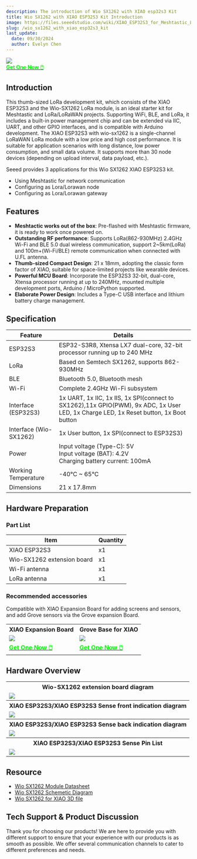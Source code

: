 ```yaml
---
description: The introduction of Wio SX1262 with XIAO esp32s3 Kit
title: Wio SX1262 with XIAO ESP32S3 Kit Introduction
image: https://files.seeedstudio.com/wiki/XIAO_ESP32S3_for_Meshtastic_LoRa/2.png
slug: /wio_sx1262_with_xiao_esp32s3_kit
last_update:
  date: 09/30/2024
  author: Evelyn Chen
---
```



<div style={{textAlign:'center'}}><img src="https://files.seeedstudio.com/wiki/XIAO_ESP32S3_for_Meshtastic_LoRa/2.png" style={{width:600, height:'auto'}}/></div>

<div class="get_one_now_container" style={{textAlign: 'center'}}>
    <a class="get_one_now_item" href="https://www.seeedstudio.com/Wio-SX1262-with-XIAO-ESP32S3-p-5982.html">
            <strong><span><font color={'FFFFFF'} size={"4"}> Get One Now 🖱️</font></span></strong>
    </a>
</div>

## Introduction

This thumb-sized LoRa development kit, which consists of the XIAO ESP32S3 and the Wio-SX1262 LoRa module, is an ideal starter kit for Meshtastic and LoRa/LoRaWAN projects. Supporting WiFi, BLE, and LoRa, it includes a built-in power management chip and can be extended via IIC, UART, and other GPIO interfaces, and is compatible with Arduino development.
The XIAO ESP32S3 with wio-sx1262 is a single-channel LoRaWAN LoRa module with a low price and high cost performance. It is suitable for application scenarios with long distance, low power consumption, and small data volume. It supports more than 30 node devices (depending on upload interval, data payload, etc.).

Seeed provides 3 applications for this Wio SX1262 XIAO ESP32S3 kit. 
- Using Meshtastic for network communication
- Configuring as Lora/Lorawan node 
- Configuring as Lora/Lorawan gateway

## Features

* **Meshtactic works out of the box**: Pre-flashed with Meshtastic firmware, it is ready to work once powered on.
* **Outstanding RF performance**: Supports LoRa(862-930MHz)  2.4GHz Wi-Fi and BLE 5.0 dual wireless communication, support 2~5km(LoRa) and 100m+(Wi-Fi/BLE) remote communication when connected with U.FL antenna.
* **Thumb-sized Compact Design**: 21 x 18mm, adopting the classic form factor of XIAO, suitable for space-limited projects like wearable devices.
* **Powerful MCU Board**: Incorporate the ESP32S3 32-bit, dual-core, Xtensa processor running at up to 240MHz, mounted multiple development ports, Arduino / MicroPython supported.
* **Elaborate Power Design**: Includes a Type-C USB interface and lithium battery charge management.



## Specification


| Feature | Details |
| ---- | ---- |
| ESP32S3 | ESP32-S3R8, Xtensa LX7 dual-core, 32-bit processor running up to 240 MHz |
| LoRa | Based on Semtech SX1262, supports 862-930MHz |
| BLE | Bluetooth 5.0, Bluetooth mesh |
| Wi-Fi | Complete 2.4GHz Wi-Fi subsystem |
| Interface (ESP32S3) | 1x UART, 1x IIC, 1x IIS, 1x SPI(connect to SX1262),11x GPIO(PWM), 9x ADC, 1x User LED, 1x Charge LED, 1x Reset button, 1x Boot button |
| Interface (Wio-SX1262) | 1x User button, 1x SPI(connect to ESP32S3) |
| Power | Input voltage (Type-C): 5V <br/> Input voltage (BAT): 4.2V <br/> Charging battery current: 100mA |
| Working Temperature | -40°C ~ 65°C |
| Dimensions | 21 x 17.8mm |


## Hardware Preparation


### Part List

| Item | Quantity |
| ---- | ---- |
| XIAO ESP32S3 | x1 |
| Wio-SX1262 extension board | x1 |
| Wi-Fi antenna | x1 |
| LoRa antenna | x1 |

### Recommended accessories

Compatible with XIAO Expansion Board for adding screens and sensors, and add Grove sensors via the Grove expansion Board.

<div class="table-center">
  <table align="center">
    <tr>
      <th>XIAO Expansion Board</th>
      <th>Grove Base for XIAO</th>
    </tr>
    <tr>
      <td><div style={{textAlign:'center'}}><img src="https://files.seeedstudio.com/wiki/XIAO_ESP32S3_for_Meshtastic_LoRa/1.png" style={{width:250, height:'auto'}}/></div></td>
      <td><div style={{textAlign:'center'}}><img src="https://files.seeedstudio.com/wiki/XIAO_ESP32S3_for_Meshtastic_LoRa/8.png" style={{width:250, height:'auto'}}/></div></td>
    </tr>
    <tr>
      <td><div class="get_one_now_container" style={{textAlign: 'center'}}>
        <a class="get_one_now_item" href="https://www.seeedstudio.com/Seeeduino-XIAO-Expansion-board-p-4746.html">
        <strong><span><font color={'FFFFFF'} size={"4"}> Get One Now 🖱️</font></span></strong>
        </a>
      </div></td>
      <td><div class="get_one_now_container" style={{textAlign: 'center'}}>
        <a class="get_one_now_item" href="https://www.seeedstudio.com/Grove-Shield-for-Seeeduino-XIAO-p-4621.html">
        <strong><span><font color={'FFFFFF'} size={"4"}> Get One Now 🖱️</font></span></strong>
        </a>
      </div></td>
    </tr>
  </table>
</div>

## Hardware Overview

<table align="center">
  <tr>
	    <th>Wio-SX1262 extension board diagram</th>
	</tr>
    <tr>
	    <td><div style={{textAlign:'center'}}><img src="https://files.seeedstudio.com/wiki/XIAO_ESP32S3_for_Meshtastic_LoRa/10.png" style={{width:700, height:'auto'}}/></div></td>
	</tr>
	<tr>
	    <th>XIAO ESP32S3/XIAO ESP32S3 Sense front indication diagram</th>
	</tr>
	<tr>
	    <td><div style={{textAlign:'center'}}><img src="https://files.seeedstudio.com/wiki/SeeedStudio-XIAO-ESP32S3/img/front-indication.png" style={{width:700, height:'auto'}}/></div></td>
	</tr>
    <tr>
	    <th>XIAO ESP32S3/XIAO ESP32S3 Sense back indication diagram</th>
	</tr>
    <tr>
	    <td><div style={{textAlign:'center'}}><img src="https://files.seeedstudio.com/wiki/SeeedStudio-XIAO-ESP32S3/img/back-indication.png" style={{width:700, height:'auto'}}/></div></td>
	</tr>
    <tr>
	    <th>XIAO ESP32S3/XIAO ESP32S3 Sense Pin List</th>
	</tr>
    <tr>
	    <td><div style={{textAlign:'center'}}><img src="https://files.seeedstudio.com/wiki/SeeedStudio-XIAO-ESP32S3/img/2.jpg" style={{width:700, height:'auto'}}/></div></td>
	</tr>
</table>

## Resource

* [Wio SX1262 Module Datasheet](https://files.seeedstudio.com/products/SenseCAP/Wio_SX1262/Wio-SX1262_Module_Datasheet.pdf)
* [Wio SX1262 Schemetic Diagram](https://files.seeedstudio.com/products/SenseCAP/Wio_SX1262/Schematic_Diagram_Wio-SX1262_for_XIAO.pdf)
* [Wio SX1262 for XIAO 3D file](https://files.seeedstudio.com/products/SenseCAP/Wio_SX1262/Wio-SX1262_for_XIAO_3D_file.rar)

## Tech Support & Product Discussion

Thank you for choosing our products! We are here to provide you with different support to ensure that your experience with our products is as smooth as possible. We offer several communication channels to cater to different preferences and needs.

<div class="table-center">
  <div class="button_tech_support_container">
  <a href="https://forum.seeedstudio.com/" class="button_forum"></a> 
  <a href="https://www.seeedstudio.com/contacts" class="button_email"></a>
  </div>

  <div class="button_tech_support_container">
  <a href="https://discord.gg/eWkprNDMU7" class="button_discord"></a> 
  <a href="https://github.com/Seeed-Studio/wiki-documents/discussions/69" class="button_discussion"></a>
  </div>
</div>